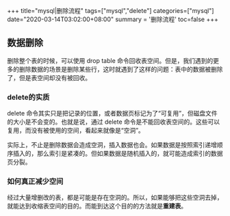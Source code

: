 +++
title="mysql|删除流程"
tags=["mysql","delete"]
categories=["mysql"]
date="2020-03-14T03:02:00+08:00"
summary = '删除流程'
toc=false
+++

数据删除
--------

删除整个表的时候，可以使用 drop table 命令回收表空间。但是，我们遇到的更多的删除数据的场景是删除某些行，这时就遇到了这样的问题：表中的数据被删除了，但是表空间却没有被回收。

### delete的实质

delete 命令其实只是把记录的位置，或者数据页标记为了“可复用”，但磁盘文件的大小是不会变的。也就是说，通过 delete 命令是不能回收表空间的。这些可以复用，而没有被使用的空间，看起来就像是“空洞”。

实际上，不止是删除数据会造成空洞，插入数据也会。如果数据是按照索引递增顺序插入的，那么索引是紧凑的。但如果数据是随机插入的，就可能造成索引的数据页分裂。

### 如何真正减少空间

经过大量增删改的表，都是可能是存在空洞的。所以，如果能够把这些空洞去掉，就能达到收缩表空间的目的。而能到达这个目的的方法就是**重建表**。

